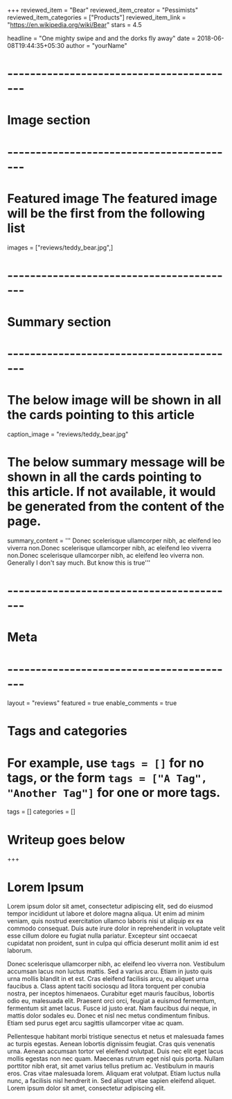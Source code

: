 +++
reviewed_item = "Bear"
reviewed_item_creator = "Pessimists"
reviewed_item_categories = ["Products"]
reviewed_item_link = "https://en.wikipedia.org/wiki/Bear"
stars = 4.5

headline = "One mighty swipe and and the dorks fly away"
date = 2018-06-08T19:44:35+05:30
author = "yourName"


# -----------------------------------------
# Image section
# -----------------------------------------

# Featured image The featured image will be the first from the following list
images = ["reviews/teddy_bear.jpg",]

# -----------------------------------------
# Summary section
# -----------------------------------------

# The below image will be shown in all the cards pointing to this article
caption_image = "reviews/teddy_bear.jpg"
# The below summary message will be shown in all the cards pointing to this article. If not available, it would be generated from the content of the page.
summary_content = '''
Donec scelerisque ullamcorper nibh, ac eleifend leo viverra non.Donec scelerisque ullamcorper nibh, ac eleifend leo viverra non.Donec scelerisque ullamcorper nibh, ac eleifend leo viverra non.
Generally I don't say much. But know this is true'''


# -----------------------------------------
# Meta
# -----------------------------------------

layout = "reviews"
featured = true
enable_comments = true

# Tags and categories
# For example, use `tags = []` for no tags, or the form `tags = ["A Tag", "Another Tag"]` for one or more tags.
tags = []
categories = []


# Writeup goes below
+++
# Lorem Ipsum
Lorem ipsum dolor sit amet, consectetur adipiscing elit, sed do eiusmod tempor incididunt ut labore et dolore magna aliqua. Ut enim ad minim veniam, quis nostrud exercitation ullamco laboris nisi ut aliquip ex ea commodo consequat. Duis aute irure dolor in reprehenderit in voluptate velit esse cillum dolore eu fugiat nulla pariatur. Excepteur sint occaecat cupidatat non proident, sunt in culpa qui officia deserunt mollit anim id est laborum.

Donec scelerisque ullamcorper nibh, ac eleifend leo viverra non. Vestibulum accumsan lacus non luctus mattis. Sed a varius arcu. Etiam in justo quis urna mollis blandit in et est. Cras eleifend facilisis arcu, eu aliquet urna faucibus a. Class aptent taciti sociosqu ad litora torquent per conubia nostra, per inceptos himenaeos. Curabitur eget mauris faucibus, lobortis odio eu, malesuada elit. Praesent orci orci, feugiat a euismod fermentum, fermentum sit amet lacus. Fusce id justo erat. Nam faucibus dui neque, in mattis dolor sodales eu. Donec et nisl nec metus condimentum finibus. Etiam sed purus eget arcu sagittis ullamcorper vitae ac quam.

Pellentesque habitant morbi tristique senectus et netus et malesuada fames ac turpis egestas. Aenean lobortis dignissim feugiat. Cras quis venenatis urna. Aenean accumsan tortor vel eleifend volutpat. Duis nec elit eget lacus mollis egestas non nec quam. Maecenas rutrum eget nisl quis porta. Nullam porttitor nibh erat, sit amet varius tellus pretium ac. Vestibulum in mauris eros. Cras vitae malesuada lorem. Aliquam erat volutpat. Etiam luctus nulla nunc, a facilisis nisl hendrerit in. Sed aliquet vitae sapien eleifend aliquet. Lorem ipsum dolor sit amet, consectetur adipiscing elit.



